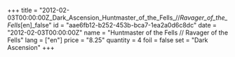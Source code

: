 +++
title = "2012-02-03T00:00:00Z_Dark_Ascension_Huntmaster_of_the_Fells_//_Ravager_of_the_Fells_[en]_false"
id = "aae6fb12-b252-453b-bca7-1ea2a0d6c8dc"
date = "2012-02-03T00:00:00Z"
name = "Huntmaster of the Fells // Ravager of the Fells"
lang = ["en"]
price = "8.25"
quantity = 4
foil = false
set = "Dark Ascension"
+++
